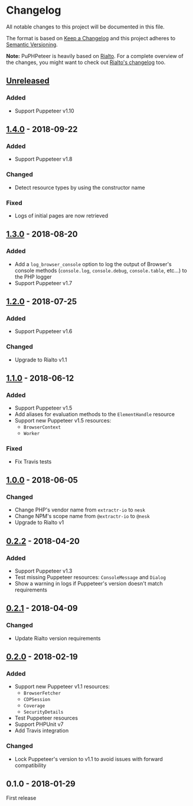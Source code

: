 # Changelog

All notable changes to this project will be documented in this file.

The format is based on [Keep a Changelog](http://keepachangelog.com/en/1.0.0/)
and this project adheres to [Semantic Versioning](http://semver.org/spec/v2.0.0.html).

**Note:** PuPHPeteer is heavily based on [Rialto](https://github.com/nesk/rialto). For a complete overview of the changes, you might want to check out [Rialto's changelog](https://github.com/nesk/rialto/blob/master/CHANGELOG.md) too.

## [Unreleased]
### Added
- Support Puppeteer v1.10

## [1.4.0] - 2018-09-22
### Added
- Support Puppeteer v1.8

### Changed
- Detect resource types by using the constructor name

### Fixed
- Logs of initial pages are now retrieved

## [1.3.0] - 2018-08-20
### Added
- Add a `log_browser_console` option to log the output of Browser's console methods (`console.log`, `console.debug`, `console.table`, etc…) to the PHP logger
- Support Puppeteer v1.7

## [1.2.0] - 2018-07-25
### Added
- Support Puppeteer v1.6

### Changed
- Upgrade to Rialto v1.1

## [1.1.0] - 2018-06-12
### Added
- Support Puppeteer v1.5
- Add aliases for evaluation methods to the `ElementHandle` resource
- Support new Puppeteer v1.5 resources:
    - `BrowserContext`
    - `Worker`

### Fixed
- Fix Travis tests

## [1.0.0] - 2018-06-05
### Changed
- Change PHP's vendor name from `extractr-io` to `nesk`
- Change NPM's scope name from `@extractr-io` to `@nesk`
- Upgrade to Rialto v1

## [0.2.2] - 2018-04-20
### Added
- Support Puppeteer v1.3
- Test missing Puppeteer resources: `ConsoleMessage` and `Dialog`
- Show a warning in logs if Puppeteer's version doesn't match requirements

## [0.2.1] - 2018-04-09
### Changed
- Update Rialto version requirements

## [0.2.0] - 2018-02-19
### Added
- Support new Puppeteer v1.1 resources:
    - `BrowserFetcher`
    - `CDPSession`
    - `Coverage`
    - `SecurityDetails`
- Test Puppeteer resources
- Support PHPUnit v7
- Add Travis integration

### Changed
- Lock Puppeteer's version to v1.1 to avoid issues with forward compatibility

## 0.1.0 - 2018-01-29
First release


[Unreleased]: https://github.com/nesk/puphpeteer/compare/1.4.0...HEAD
[1.4.0]: https://github.com/nesk/puphpeteer/compare/1.3.0...1.4.0
[1.3.0]: https://github.com/nesk/puphpeteer/compare/1.2.0...1.3.0
[1.2.0]: https://github.com/nesk/puphpeteer/compare/1.1.0...1.2.0
[1.1.0]: https://github.com/nesk/puphpeteer/compare/1.0.0...1.1.0
[1.0.0]: https://github.com/nesk/puphpeteer/compare/0.2.2...1.0.0
[0.2.2]: https://github.com/nesk/puphpeteer/compare/0.2.1...0.2.2
[0.2.1]: https://github.com/nesk/puphpeteer/compare/0.2.0...0.2.1
[0.2.0]: https://github.com/nesk/puphpeteer/compare/0.1.0...0.2.0
